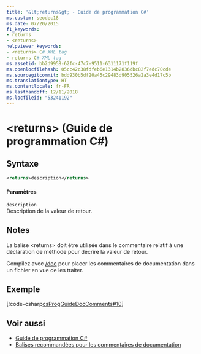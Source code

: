 ```yaml
---
title: '&lt;returns&gt; - Guide de programmation C#'
ms.custom: seodec18
ms.date: 07/20/2015
f1_keywords:
- returns
- <returns>
helpviewer_keywords:
- <returns> C# XML tag
- returns C# XML tag
ms.assetid: bb2d9958-62fc-47c7-9511-6311171f119f
ms.openlocfilehash: 05cc42c38fdfeb6e1314b2836dbc82f7edc70cde
ms.sourcegitcommit: bdd930b5df20a45c29483d905526a2a3e4d17c5b
ms.translationtype: HT
ms.contentlocale: fr-FR
ms.lasthandoff: 12/11/2018
ms.locfileid: "53241192"
---
```

# <a name="ltreturnsgt-c-programming-guide"></a>&lt;returns&gt; (Guide de programmation C#)
## <a name="syntax"></a>Syntaxe  
  
```xml  
<returns>description</returns>  
```  
  
#### <a name="parameters"></a>Paramètres  
 `description`  
 Description de la valeur de retour.  
  
## <a name="remarks"></a>Notes  
 La balise \<returns> doit être utilisée dans le commentaire relatif à une déclaration de méthode pour décrire la valeur de retour.  
  
 Compilez avec [/doc](../../../csharp/language-reference/compiler-options/doc-compiler-option.md) pour placer les commentaires de documentation dans un fichier en vue de les traiter.  
  
## <a name="example"></a>Exemple  
 [!code-csharp[csProgGuideDocComments#10](../../../csharp/programming-guide/xmldoc/codesnippet/CSharp/returns_1.cs)]  
  
## <a name="see-also"></a>Voir aussi

- [Guide de programmation C#](../../../csharp/programming-guide/index.md)  
- [Balises recommandées pour les commentaires de documentation](../../../csharp/programming-guide/xmldoc/recommended-tags-for-documentation-comments.md)
